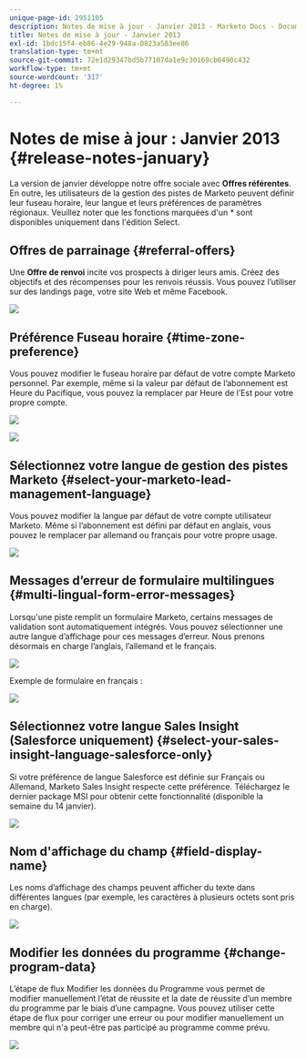 ```yaml
---
unique-page-id: 2951105
description: Notes de mise à jour - Janvier 2013 - Marketo Docs - Documentation du produit
title: Notes de mise à jour - Janvier 2013
exl-id: 1bdc15f4-eb86-4e29-948a-0823a583ee86
translation-type: tm+mt
source-git-commit: 72e1d29347bd5b77107da1e9c30169cb6490c432
workflow-type: tm+mt
source-wordcount: '317'
ht-degree: 1%

---
```


# Notes de mise à jour : Janvier 2013 {#release-notes-january}

La version de janvier développe notre offre sociale avec **Offres référentes**. En outre, les utilisateurs de la gestion des pistes de Marketo peuvent définir leur fuseau horaire, leur langue et leurs préférences de paramètres régionaux. Veuillez noter que les fonctions marquées d&#39;un * sont disponibles uniquement dans l&#39;édition Select.

## Offres de parrainage {#referral-offers}

Une **Offre de renvoi** incite vos prospects à diriger leurs amis. Créez des objectifs et des récompenses pour les renvois réussis. Vous pouvez l’utiliser sur des landings page, votre site Web et même Facebook.

![](assets/image2014-9-22-15-3a20-3a13.png)

## Préférence Fuseau horaire {#time-zone-preference}

Vous pouvez modifier le fuseau horaire par défaut de votre compte Marketo personnel. Par exemple, même si la valeur par défaut de l’abonnement est Heure du Pacifique, vous pouvez la remplacer par Heure de l’Est pour votre propre compte.

![](assets/image2014-9-22-15-3a20-3a41.png)

![](assets/image2014-9-22-15-3a21-3a2.png)

## Sélectionnez votre langue de gestion des pistes Marketo {#select-your-marketo-lead-management-language}

Vous pouvez modifier la langue par défaut de votre compte utilisateur Marketo. Même si l’abonnement est défini par défaut en anglais, vous pouvez le remplacer par allemand ou français pour votre propre usage.

![](assets/image2014-9-22-15-3a21-3a18.png)

## Messages d’erreur de formulaire multilingues {#multi-lingual-form-error-messages}

Lorsqu&#39;une piste remplit un formulaire Marketo, certains messages de validation sont automatiquement intégrés. Vous pouvez sélectionner une autre langue d’affichage pour ces messages d’erreur. Nous prenons désormais en charge l’anglais, l’allemand et le français.

![](assets/image2014-9-22-15-3a21-3a33.png)

Exemple de formulaire en français :

![](assets/image2014-9-22-15-3a22-3a2.png)

## Sélectionnez votre langue Sales Insight (Salesforce uniquement) {#select-your-sales-insight-language-salesforce-only}

Si votre préférence de langue Salesforce est définie sur Français ou Allemand, Marketo Sales Insight respecte cette préférence. Téléchargez le dernier package MSI pour obtenir cette fonctionnalité (disponible la semaine du 14 janvier).

![](assets/image2014-9-22-15-3a22-3a31.png)

## Nom d&#39;affichage du champ {#field-display-name}

Les noms d’affichage des champs peuvent afficher du texte dans différentes langues (par exemple, les caractères à plusieurs octets sont pris en charge).

![](assets/image2014-9-22-15-3a22-3a56.png)

## Modifier les données du programme {#change-program-data}

L’étape de flux Modifier les données du Programme vous permet de modifier manuellement l’état de réussite et la date de réussite d’un membre du programme par le biais d’une campagne. Vous pouvez utiliser cette étape de flux pour corriger une erreur ou pour modifier manuellement un membre qui n&#39;a peut-être pas participé au programme comme prévu.

![](assets/image2014-9-22-15-3a23-3a23.png)
